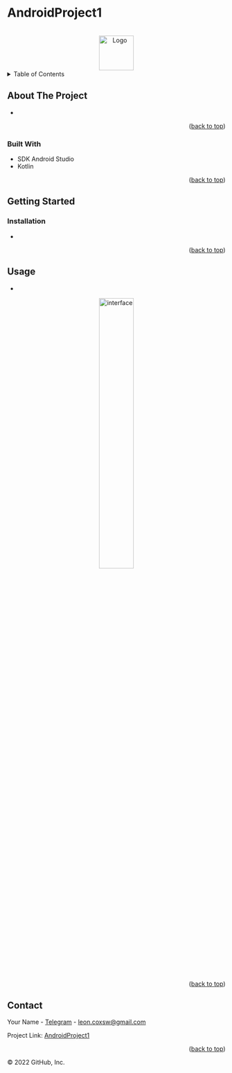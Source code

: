 # AndroidProject1

<a name="readme-top"></a>

<!-- PROJECT LOGO -->
<br />
<div align="center">
    <img src="ico.png" alt="Logo" width="80" height="80">
</div>

<!-- TABLE OF CONTENTS -->
<details>
  <summary>Table of Contents</summary>
  <ol>
    <li>
      <a href="#about-the-project">About The Project</a>
      <ul>
        <li><a href="#built-with">Built With</a></li>
      </ul>
    </li>
    <li>
      <a href="#getting-started">Getting Started</a>
      <ul>
        <li><a href="#installation">Installation</a></li>
      </ul>
    </li>
    <li><a href="#usage">Usage</a></li>
    <li><a href="#contact">Contact</a></li>
  </ol>
</details>



<!-- ABOUT THE PROJECT -->
## About The Project

-

<p align="right">(<a href="#readme-top">back to top</a>)</p>


### Built With

* SDK Android Studio
* Kotlin

<p align="right">(<a href="#readme-top">back to top</a>)</p>


<!-- GETTING STARTED -->
## Getting Started

<!-- ### Prerequisites -->

### Installation

-

<p align="right">(<a href="#readme-top">back to top</a>)</p>


<!-- USAGE EXAMPLES -->
## Usage

-

<div align="center">
    <img src="screen1.png" alt="interface" width='40%'>
</div>

<p align="right">(<a href="#readme-top">back to top</a>)</p>


<!-- CONTACT -->
## Contact

Your Name - [Telegram](https://t.me/leoncox) - leon.coxsw@gmail.com

Project Link: [AndroidProject1](https://github.com/lostie21yo/AndroidProject1)

<p align="right">(<a href="#readme-top">back to top</a>)</p>


© 2022 GitHub, Inc.

